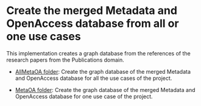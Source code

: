 # Create the merged Metadata and OpenAccess database from all or one use cases

This implementation creates a graph database from the references of the research papers from the Publications domain.

- [AllMetaOA folder](AllMetaOA): Create the graph database of the merged Metadata and OpenAccess database for all the use cases of the project.

- [MetaOA folder](MetaOA): Create the graph database of the merged Metadata and OpenAccess database for one use case of the project.

